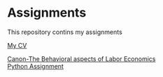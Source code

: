 # Assignments  

This repository contins my assignments

[My CV](https://github.com/spirosara/Assignments/blob/master/CV.md)  

[Canon-The Behavioral aspects of Labor Economics](https://github.com/spirosara/Assignments/blob/master/Canon-%20The%20Behavioral%20aspects%20of%20Labor%20Economics.md)  
[Python Assignment](https://github.com/gmantas93/assignments)  

 
